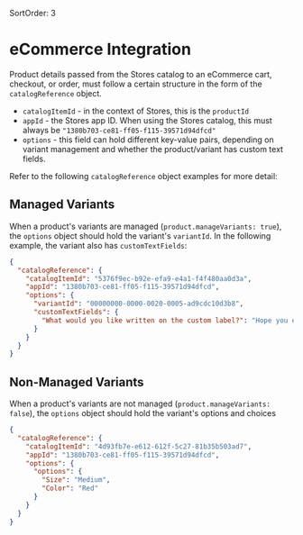 SortOrder: 3
# eCommerce Integration

Product details passed from the Stores catalog to an eCommerce cart, checkout, or order, must follow a certain structure in the form of the `catalogReference` object.

* `catalogItemId` - in the context of Stores, this is the `productId`
* `appId` - the Stores app ID. When using the Stores catalog, this must always be `"1380b703-ce81-ff05-f115-39571d94dfcd"`
* `options` - this field can hold different key-value pairs, depending on variant management and whether the product/variant has custom text fields.

Refer to the following `catalogReference` object examples for more detail:

## Managed Variants

When a product's variants are managed (`product.manageVariants: true`), the `options` object should hold the variant's `variantId`. In the following example, the variant also has `customTextFields`:

```json
{
  "catalogReference": {
    "catalogItemId": "5376f9ec-b92e-efa9-e4a1-f4f480aa0d3a",
    "appId": "1380b703-ce81-ff05-f115-39571d94dfcd",
    "options": {
      "variantId": "00000000-0000-0020-0005-ad9cdc10d3b8",
      "customTextFields": {
        "What would you like written on the custom label?": "Hope you enjoy the coffee! :)"
      }
    }
  }
}
```

## Non-Managed Variants

When a product's variants are not managed (`product.manageVariants: false`), the `options` object should hold the variant's options and choices

```json
{
  "catalogReference": {
    "catalogItemId": "4d93fb7e-e612-612f-5c27-81b35b503ad7",
    "appId": "1380b703-ce81-ff05-f115-39571d94dfcd",
    "options": {
      "options": {
        "Size": "Medium",
        "Color": "Red"
      }
    }
  }
}
```